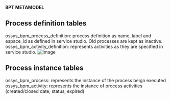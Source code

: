 **BPT METAMODEL**

## Process definition tables

ossys_bpm_process_definition: process definition as name, label and espace_id as defined in service studio. Old processes are kept as inactive. 
ossys_bpm_activity_definition: represents activities as they are specified in service studio.
![image](https://github.com/nfs951168/outsystems/assets/86299467/6e7f4ee0-e22a-4ec4-8973-e4654c4bb370)

## Process instance tables
ossys_bpm_process: represents the instance of the process beign executed
ossys_bpm_activity: represents the instance of process activities (created/closed date, status, expired)
